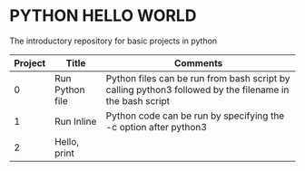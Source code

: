 # PYTHON HELLO WORLD
The introductory repository for basic projects in python

| Project | Title | Comments |
|---------|--------|---------|
| 0 | Run Python file| Python files can be run from bash script by calling python3 followed by the filename in the bash script|
|1|Run Inline| Python code can be run by specifying the -c option after python3|
|2| Hello, print| |
